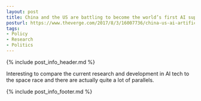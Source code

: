 ```yaml
---
layout: post
title: China and the US are battling to become the world’s first AI superpower
posturl: https://www.theverge.com/2017/8/3/16007736/china-us-ai-artificial-intelligence
tags:
- Policy
- Research
- Politics
---
```


{% include post_info_header.md %}

Interesting to compare the current research and development in AI tech to the space race and there are actually quite a lot of parallels.

<!--more-->{% include post_info_footer.md %}
